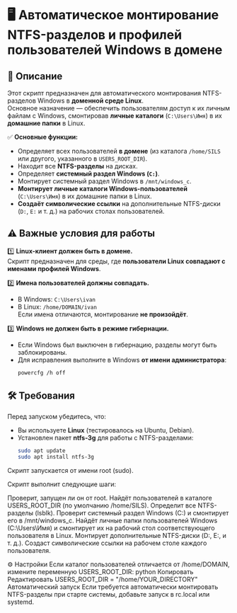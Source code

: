 # 🖥 Автоматическое монтирование NTFS-разделов и профилей пользователей Windows в домене

## 📌 Описание

Этот скрипт предназначен для автоматического монтирования NTFS-разделов Windows в **доменной среде Linux**.  
Основное назначение — обеспечить пользователям доступ к их личным файлам с Windows, смонтировав **личные каталоги** (`C:\Users\Имя`) в их **домашние папки** в Linux.

✅ **Основные функции:**
- Определяет всех пользователей **в домене** (из каталога `/home/SILS` или другого, указанного в `USERS_ROOT_DIR`).
- Находит все **NTFS-разделы** на дисках.
- Определяет **системный раздел Windows (`C:`)**.
- Монтирует системный раздел Windows в `/mnt/windows_c`.
- **Монтирует личные каталоги Windows-пользователей** (`C:\Users\Имя`) в их домашние папки в Linux.
- **Создаёт символические ссылки** на дополнительные NTFS-диски (`D:`, `E:` и т. д.) на рабочих столах пользователей.

## ⚠️ Важные условия для работы

1️⃣ **Linux-клиент должен быть в домене.**  
   Скрипт предназначен для среды, где **пользователи Linux совпадают с именами профилей Windows**.

2️⃣ **Имена пользователей должны совпадать.**  
   - В Windows: `C:\Users\ivan`  
   - В Linux: `/home/DOMAIN/ivan`  
   Если имена отличаются, монтирование **не произойдёт**.

3️⃣ **Windows не должен быть в режиме гибернации.**  
   - Если Windows был выключен в гибернацию, разделы могут быть заблокированы.
   - Для исправления выполните в Windows **от имени администратора**:
     ```sh
     powercfg /h off
     ```

## 🛠 Требования

Перед запуском убедитесь, что:

- Вы используете **Linux** (тестировалось на Ubuntu, Debian).
- Установлен пакет **ntfs-3g** для работы с NTFS-разделами:
  ```sh
  sudo apt update
  sudo apt install ntfs-3g
Скрипт запускается от имени root (sudo).

Скрипт выполнит следующие шаги:

Проверит, запущен ли он от root.
Найдёт пользователей в каталоге USERS_ROOT_DIR (по умолчанию /home/SILS).
Определит все NTFS-разделы (lsblk).
Проверит системный раздел Windows (C:) и смонтирует его в /mnt/windows_c.
Найдёт личные папки пользователей Windows (C:\Users\Имя) и смонтирует их на рабочий стол соответствующего пользователя в Linux.
Монтирует дополнительные NTFS-диски (D:, E:, и т. д.).
Создаст символические ссылки на рабочем столе каждого пользователя.

⚙ Настройки
Если каталог пользователей отличается от /home/DOMAIN, измените переменную USERS_ROOT_DIR:
python
Копировать
Редактировать
USERS_ROOT_DIR = "/home/YOUR_DIRECTORY"
Автоматический запуск
Если требуется автоматически монтировать NTFS-разделы при старте системы, добавьте запуск в rc.local или systemd.

